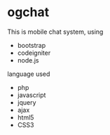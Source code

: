 ogchat
======

This is mobile chat system, using 
- bootstrap 
- codeigniter
- node.js


language used
- php
- javascript
- jquery
- ajax
- html5
- CSS3

